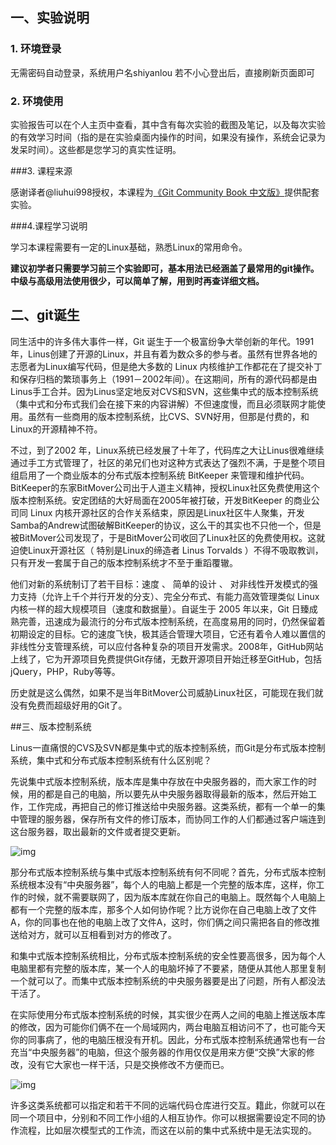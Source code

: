 
## 一、实验说明

### 1. 环境登录
无需密码自动登录，系统用户名shiyanlou
若不小心登出后，直接刷新页面即可

### 2. 环境使用


实验报告可以在个人主页中查看，其中含有每次实验的截图及笔记，以及每次实验的有效学习时间（指的是在实验桌面内操作的时间，如果没有操作，系统会记录为发呆时间）。这些都是您学习的真实性证明。

###3. 课程来源

感谢译者@liuhui998授权，本课程为[《Git Community Book 中文版》](http://gitbook.liuhui998.com/)提供配套实验。


###4.课程学习说明


学习本课程需要有一定的Linux基础，熟悉Linux的常用命令。

**建议初学者只需要学习前三个实验即可，基本用法已经涵盖了最常用的git操作。中级与高级用法使用很少，可以简单了解，用到时再查详细文档。**



## 二、git诞生

同生活中的许多伟大事件一样，Git 诞生于一个极富纷争大举创新的年代。1991年，Linus创建了开源的Linux，并且有着为数众多的参与者。虽然有世界各地的志愿者为Linux编写代码，但是绝大多数的 Linux 内核维护工作都花在了提交补丁和保存归档的繁琐事务上（1991－2002年间）。在这期间，所有的源代码都是由Linus手工合并。因为Linus坚定地反对CVS和SVN，这些集中式的版本控制系统（集中式和分布式我们会在接下来的内容讲解）不但速度慢，而且必须联网才能使用。虽然有一些商用的版本控制系统，比CVS、SVN好用，但那是付费的，和Linux的开源精神不符。

不过，到了2002 年，Linux系统已经发展了十年了，代码库之大让Linus很难继续通过手工方式管理了，社区的弟兄们也对这种方式表达了强烈不满，于是整个项目组启用了一个商业版本的分布式版本控制系统 BitKeeper 来管理和维护代码。BitKeeper的东家BitMover公司出于人道主义精神，授权Linux社区免费使用这个版本控制系统。安定团结的大好局面在2005年被打破，开发BitKeeper 的商业公司同 Linux 内核开源社区的合作关系结束，原因是Linux社区牛人聚集，开发Samba的Andrew试图破解BitKeeper的协议，这么干的其实也不只他一个，但是被BitMover公司发现了，于是BitMover公司收回了Linux社区的免费使用权。这就迫使Linux开源社区（ 特别是Linux的缔造者 Linus Torvalds ）不得不吸取教训，只有开发一套属于自己的版本控制系统才不至于重蹈覆辙。

他们对新的系统制订了若干目标：速度 、 简单的设计 、 对非线性开发模式的强力支持（允许上千个并行开发的分支）、完全分布式、有能力高效管理类似 Linux 内核一样的超大规模项目（速度和数据量）。自诞生于 2005 年以来，Git 日臻成熟完善，迅速成为最流行的分布式版本控制系统，在高度易用的同时，仍然保留着初期设定的目标。它的速度飞快，极其适合管理大项目，它还有着令人难以置信的非线性分支管理系统，可以应付各种复杂的项目开发需求。2008年，GitHub网站上线了，它为开源项目免费提供Git存储，无数开源项目开始迁移至GitHub，包括jQuery，PHP，Ruby等等。

历史就是这么偶然，如果不是当年BitMover公司威胁Linux社区，可能现在我们就没有免费而超级好用的Git了。

##三、版本控制系统

Linus一直痛恨的CVS及SVN都是集中式的版本控制系统，而Git是分布式版本控制系统，集中式和分布式版本控制系统有什么区别呢？

先说集中式版本控制系统，版本库是集中存放在中央服务器的，而大家工作的时候，用的都是自己的电脑，所以要先从中央服务器取得最新的版本，然后开始工作，工作完成，再把自己的修订推送给中央服务器。这类系统，都有一个单一的集中管理的服务器，保存所有文件的修订版本，而协同工作的人们都通过客户端连到这台服务器，取出最新的文件或者提交更新。


![img](https://dn-anything-about-doc.qbox.me/userid1labid485time1423114955957)

那分布式版本控制系统与集中式版本控制系统有何不同呢？首先，分布式版本控制系统根本没有“中央服务器”，每个人的电脑上都是一个完整的版本库，这样，你工作的时候，就不需要联网了，因为版本库就在你自己的电脑上。既然每个人电脑上都有一个完整的版本库，那多个人如何协作呢？比方说你在自己电脑上改了文件A，你的同事也在他的电脑上改了文件A，这时，你们俩之间只需把各自的修改推送给对方，就可以互相看到对方的修改了。

和集中式版本控制系统相比，分布式版本控制系统的安全性要高很多，因为每个人电脑里都有完整的版本库，某一个人的电脑坏掉了不要紧，随便从其他人那里复制一个就可以了。而集中式版本控制系统的中央服务器要是出了问题，所有人都没法干活了。

在实际使用分布式版本控制系统的时候，其实很少在两人之间的电脑上推送版本库的修改，因为可能你们俩不在一个局域网内，两台电脑互相访问不了，也可能今天你的同事病了，他的电脑压根没有开机。因此，分布式版本控制系统通常也有一台充当“中央服务器”的电脑，但这个服务器的作用仅仅是用来方便“交换”大家的修改，没有它大家也一样干活，只是交换修改不方便而已。

![img](https://dn-anything-about-doc.qbox.me/userid1labid485time1423115040073)

许多这类系统都可以指定和若干不同的远端代码仓库进行交互。籍此，你就可以在同一个项目中，分别和不同工作小组的人相互协作。你可以根据需要设定不同的协作流程，比如层次模型式的工作流，而这在以前的集中式系统中是无法实现的。


